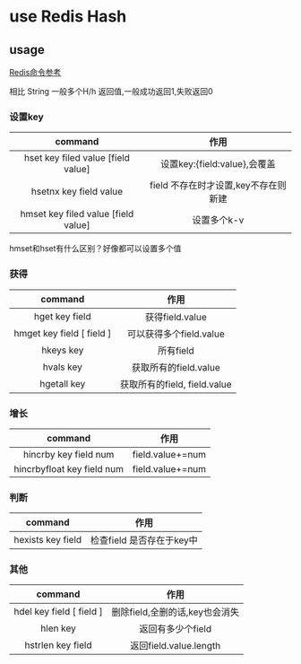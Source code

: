 # use Redis Hash

## usage

[Redis命令参考](http://redisdoc.com/index.html)

相比 String 一般多个H/h
返回值,一般成功返回1,失败返回0

### 设置key

| command | 作用 |
| :-: | :-: |
| hset key filed value [field value] | 设置key:{field:value},会覆盖 |
| hsetnx key field value | field 不存在时才设置,key不存在则新建 |
| hmset key filed value [field value] | 设置多个k-v |

hmset和hset有什么区别？好像都可以设置多个值

### 获得

| command | 作用 |
| :-: | :-: |
| hget key field | 获得field.value |
| hmget key field [ field ] | 可以获得多个field.value |
| hkeys key | 所有field |
| hvals key | 获取所有的field.value |
| hgetall key | 获取所有的field, field.value |

### 增长

| command | 作用 |
| :-: | :-: |
| hincrby key field num | field.value+=num |
| hincrbyfloat key field num | field.value+=num |

### 判断

| command | 作用 |
| :-: | :-: |
| hexists key field | 检查field 是否存在于key中 |

### 其他

| command | 作用 |
| :-: | :-: |
| hdel key field [ field ] | 删除field,全删的话,key也会消失 |
| hlen key | 返回有多少个field |
| hstrlen key field | 返回field.value.length |
